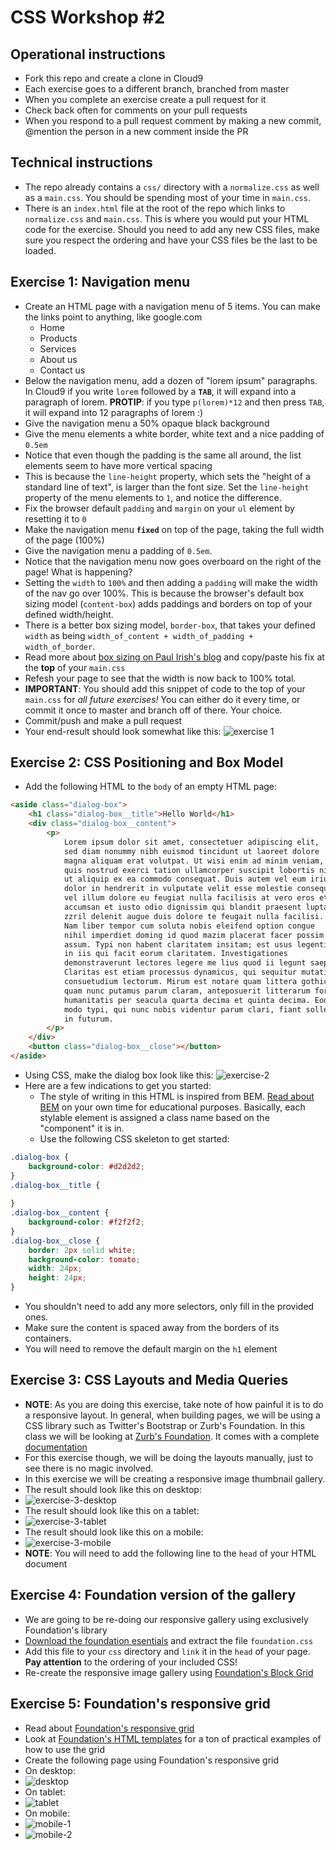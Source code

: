 # CSS Workshop #2

## Operational instructions
* Fork this repo and create a clone in Cloud9
* Each exercise goes to a different branch, branched from master
* When you complete an exercise create a pull request for it
* Check back often for comments on your pull requests
* When you respond to a pull request comment by making a new commit, @mention the person in a new comment inside the PR

## Technical instructions
* The repo already contains a `css/` directory with a `normalize.css` as well as a `main.css`. You should be spending
most of your time in `main.css`.
* There is an `index.html` file at the root of the repo which links to `normalize.css` and `main.css`. This is where
you would put your HTML code for the exercise. Should you need to add any new CSS files, make sure you respect the
ordering and have your CSS files be the last to be loaded.

## Exercise 1: Navigation menu
* Create an HTML page with a navigation menu of 5 items. You can make the links point to anything, like google.com
  * Home
  * Products
  * Services
  * About us
  * Contact us
* Below the navigation menu, add a dozen of "lorem ipsum" paragraphs. In Cloud9 if you write `lorem` followed by
a **`TAB`**, it will expand into a paragraph of lorem. **PROTIP**: if you type `p(lorem)*12` and then press `TAB`, it
will expand into 12 paragraphs of lorem :)
* Give the navigation menu a 50% opaque black background
* Give the menu elements a white border, white text and a nice padding of `0.5em`
* Notice that even though the padding is the same all around, the list elements seem to have more vertical spacing
* This is because the `line-height` property, which sets the "height of a standard line of text", is larger than
the font size. Set the `line-height` property of the menu elements to `1`, and notice the difference.
* Fix the browser default `padding` and `margin` on your `ul` element by resetting it to `0`
* Make the navigation menu **`fixed`** on top of the page, taking the full width of the page (100%)
* Give the navigation menu a padding of `0.5em`.
* Notice that the navigation menu now goes overboard on the right of the page! What is happening?
* Setting the `width` to `100%` and then adding a `padding` will make the width of the nav go over 100%. This is
because the browser's default box sizing model (`content-box`) adds paddings and borders on top of your defined width/height.
* There is a better box sizing model, `border-box`, that takes your defined `width` as being `width_of_content + width_of_padding + width_of_border`.
* Read more about [box sizing on Paul Irish's blog](http://www.paulirish.com/2012/box-sizing-border-box-ftw/) and copy/paste his fix at the **top** of your `main.css`
* Refesh your page to see that the width is now back to 100% total.
* **IMPORTANT**: You should add this snippet of code to the top of your `main.css` for *all future exercises!* You can either
do it every time, or commit it once to master and branch off of there. Your choice.
* Commit/push and make a pull request
* Your end-result should look somewhat like this:
![exercise 1](https://i.imgur.com/NutCbP6.png)

## Exercise 2: CSS Positioning and Box Model
* Add the following HTML to the `body` of an empty HTML page:
```html
<aside class="dialog-box">
    <h1 class="dialog-box__title">Hello World</h1>
    <div class="dialog-box__content">
        <p>
            Lorem ipsum dolor sit amet, consectetuer adipiscing elit,
            sed diam nonummy nibh euismod tincidunt ut laoreet dolore
            magna aliquam erat volutpat. Ut wisi enim ad minim veniam,
            quis nostrud exerci tation ullamcorper suscipit lobortis nisl
            ut aliquip ex ea commodo consequat. Duis autem vel eum iriure
            dolor in hendrerit in vulputate velit esse molestie consequat,
            vel illum dolore eu feugiat nulla facilisis at vero eros et
            accumsan et iusto odio dignissim qui blandit praesent luptatum
            zzril delenit augue duis dolore te feugait nulla facilisi.
            Nam liber tempor cum soluta nobis eleifend option congue
            nihil imperdiet doming id quod mazim placerat facer possim
            assum. Typi non habent claritatem insitam; est usus legentis
            in iis qui facit eorum claritatem. Investigationes
            demonstraverunt lectores legere me lius quod ii legunt saepius.
            Claritas est etiam processus dynamicus, qui sequitur mutationem
            consuetudium lectorum. Mirum est notare quam littera gothica,
            quam nunc putamus parum claram, anteposuerit litterarum formas
            humanitatis per seacula quarta decima et quinta decima. Eodem
            modo typi, qui nunc nobis videntur parum clari, fiant sollemnes
            in futurum.
        </p>
    </div>
    <button class="dialog-box__close"></button>
</aside>
```
* Using CSS, make the dialog box look like this:
![exercise-2](https://i.imgur.com/xSQLLaB.png)
* Here are a few indications to get you started:
  * The style of writing in this HTML is inspired from BEM. [Read about BEM](https://css-tricks.com/bem-101/) on your own
  time for educational purposes. Basically, each stylable element is assigned a class name based on the "component" it is in.
  * Use the following CSS skeleton to get started:
```css
.dialog-box {
    background-color: #d2d2d2;
}
.dialog-box__title {
    
}
.dialog-box__content {
    background-color: #f2f2f2;
}
.dialog-box__close {
    border: 2px solid white;
    background-color: tomato;
    width: 24px;
    height: 24px;
}
```
  * You shouldn't need to add any more selectors, only fill in the provided ones.
  * Make sure the content is spaced away from the borders of its containers.
  * You will need to remove the default margin on the `h1` element

## Exercise 3: CSS Layouts and Media Queries
* **NOTE**: As you are doing this exercise, take note of how painful it is to do a responsive layout. In general, when
building pages, we will be using a CSS library such as Twitter's Bootstrap or Zurb's Foundation. In this class we will
be looking at [Zurb's Foundation](http://foundation.zurb.com/). It comes with a complete [documentation](http://foundation.zurb.com/docs/)
* For this exercise though, we will be doing the layouts manually, just to see there is no magic involved.
* In this exercise we will be creating a responsive image thumbnail gallery.
* The result should look like this on desktop:
* ![exercise-3-desktop](https://i.imgur.com/YAydktA.png)
* The result should look like this on a tablet:
* ![exercise-3-tablet](https://i.imgur.com/hCUKDBJ.png)
* The result should look like this on a mobile:
* ![exercise-3-mobile](https://i.imgur.com/7gtkfso.png)
* **NOTE**: You will need to add the following line to the `head` of your HTML document

## Exercise 4: Foundation version of the gallery
* We are going to be re-doing our responsive gallery using exclusively Foundation's library
* [Download the foundation esentials](http://foundation.zurb.com/develop/download.html) and extract the file `foundation.css`
* Add this file to your `css` directory and `link` it in the `head` of your page. **Pay attention** to the ordering of your included CSS!
* Re-create the responsive image gallery using [Foundation's Block Grid](http://foundation.zurb.com/docs/components/block_grid.html)

## Exercise 5: Foundation's responsive grid
* Read about [Foundation's responsive grid](http://foundation.zurb.com/docs/components/grid.html)
* Look at [Foundation's HTML templates](http://foundation.zurb.com/templates.html) for a ton of practical examples
of how to use the grid
* Create the following page using Foundation's responsive grid
* On desktop:
* ![desktop](https://i.imgur.com/73r4tul.png)
* On tablet:
* ![tablet](http://i.imgur.com/h4ChQlj.png)
* On mobile:
* ![mobile-1](https://i.imgur.com/oQv6on0.png)
* ![mobile-2](https://i.imgur.com/PixTV2W.png)

